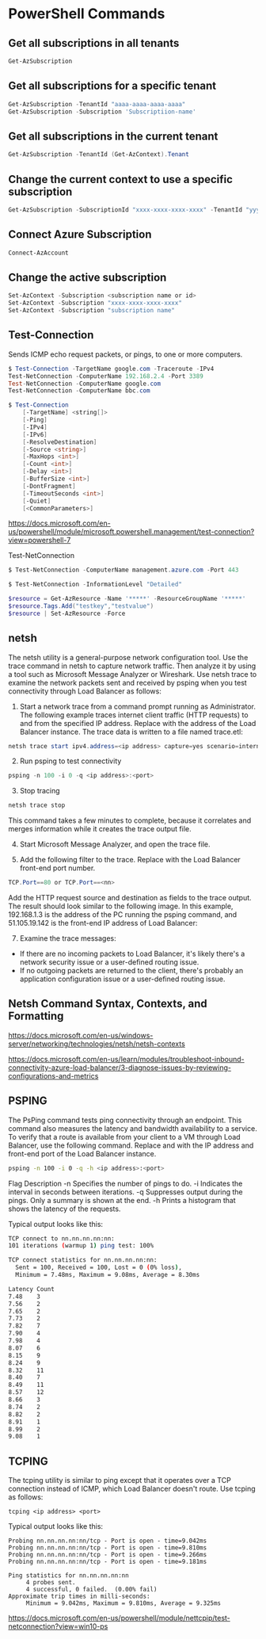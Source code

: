 # PowerShell Commands

## Get all subscriptions in all tenants
```PowerShell
Get-AzSubscription
```

## Get all subscriptions for a specific tenant
```PowerShell
Get-AzSubscription -TenantId "aaaa-aaaa-aaaa-aaaa"
Get-AzSubscription -Subscription 'Subscriptiion-name'
```

## Get all subscriptions in the current tenant
```PowerShell
Get-AzSubscription -TenantId (Get-AzContext).Tenant
```

## Change the current context to use a specific subscription
```PowerShell
Get-AzSubscription -SubscriptionId "xxxx-xxxx-xxxx-xxxx" -TenantId "yyyy-yyyy-yyyy-yyyy" | Set-AzContext
```



## Connect Azure Subscription
```PowerShell
Connect-AzAccount
```

## Change the active subscription
```PowerShell
Set-AzContext -Subscription <subscription name or id>
Set-AzContext -Subscription "xxxx-xxxx-xxxx-xxxx"
Set-AzContext -Subscription "subscription name"
```

## Test-Connection
Sends ICMP echo request packets, or pings, to one or more computers. 
```PowerShell
$ Test-Connection -TargetName google.com -Traceroute -IPv4
Test-NetConnection -ComputerName 192.168.2.4 -Port 3389
Test-NetConnection -ComputerName google.com
Test-NetConnection -ComputerName bbc.com

$ Test-Connection
    [-TargetName] <string[]>
    [-Ping]
    [-IPv4]
    [-IPv6]
    [-ResolveDestination]
    [-Source <string>]
    [-MaxHops <int>]
    [-Count <int>]
    [-Delay <int>]
    [-BufferSize <int>]
    [-DontFragment]
    [-TimeoutSeconds <int>]
    [-Quiet]
    [<CommonParameters>]
```

https://docs.microsoft.com/en-us/powershell/module/microsoft.powershell.management/test-connection?view=powershell-7

Test-NetConnection
```PowerShell
$ Test-NetConnection -ComputerName management.azure.com -Port 443
```
```PowerShell
$ Test-NetConnection -InformationLevel "Detailed"
```

```PowerShell
$resource = Get-AzResource -Name '*****' -ResourceGroupName '*****'
$resource.Tags.Add("testkey","testvalue")
$resource | Set-AzResource -Force
```

## netsh

The netsh utility is a general-purpose network configuration tool. Use the trace command in netsh to capture network traffic. Then analyze it by using a tool such as Microsoft Message Analyzer or Wireshark. Use netsh trace to examine the network packets sent and received by psping when you test connectivity through Load Balancer as follows:

1. Start a network trace from a command prompt running as Administrator. The following example traces internet client traffic (HTTP requests) to and from the specified IP address. Replace <ip address> with the address of the Load Balancer instance. The trace data is written to a file named trace.etl:
    
```PowerShell
netsh trace start ipv4.address=<ip address> capture=yes scenario=internetclient tracefile=trace.etl
```
2. Run psping to test connectivity

```PowerShell
psping -n 100 -i 0 -q <ip address>:<port>
```

3. Stop tracing

```PowerShell
netsh trace stop
```
This command takes a few minutes to complete, because it correlates and merges information while it creates the trace output file.

4. Start Microsoft Message Analyzer, and open the trace file.

5. Add the following filter to the trace. Replace <nn> with the Load Balancer front-end port number.

```PowerShell
TCP.Port==80 or TCP.Port==<nn>
```

Add the HTTP request source and destination as fields to the trace output. The result should look similar to the following image. In this example, 192.168.1.3 is the address of the PC running the psping command, and 51.105.19.142 is the front-end IP address of Load Balancer:

7. Examine the trace messages:

* If there are no incoming packets to Load Balancer, it's likely there's a network security issue or a user-defined routing issue.
* If no outgoing packets are returned to the client, there's probably an application configuration issue or a user-defined routing issue.

## Netsh Command Syntax, Contexts, and Formatting

https://docs.microsoft.com/en-us/windows-server/networking/technologies/netsh/netsh-contexts

https://docs.microsoft.com/en-us/learn/modules/troubleshoot-inbound-connectivity-azure-load-balancer/3-diagnose-issues-by-reviewing-configurations-and-metrics

## PSPING

The PsPing command tests ping connectivity through an endpoint. This command also measures the latency and bandwidth availability to a service. To verify that a route is available from your client to a VM through Load Balancer, use the following command. Replace <ip address> and <port> with the IP address and front-end port of the Load Balancer instance.
    
```bash
psping -n 100 -i 0 -q -h <ip address>:<port>
```
Flag	Description
-n	Specifies the number of pings to do.
-i	Indicates the interval in seconds between iterations.
-q	Suppresses output during the pings. Only a summary is shown at the end.
-h	Prints a histogram that shows the latency of the requests.

Typical output looks like this:

```bash
TCP connect to nn.nn.nn.nn:nn:
101 iterations (warmup 1) ping test: 100%

TCP connect statistics for nn.nn.nn.nn:nn:
  Sent = 100, Received = 100, Lost = 0 (0% loss),
  Minimum = 7.48ms, Maximum = 9.08ms, Average = 8.30ms

Latency Count
7.48    3
7.56    2
7.65    2
7.73    2
7.82    7
7.90    4
7.98    4
8.07    6
8.15    9
8.24    9
8.32    11
8.40    7
8.49    11
8.57    12
8.66    3
8.74    2
8.82    2
8.91    1
8.99    2
9.08    1
```
## TCPING

The tcping utility is similar to ping except that it operates over a TCP connection instead of ICMP, which Load Balancer doesn't route. Use tcping as follows:

```CMD
tcping <ip address> <port>
```

Typical output looks like this:

```text
Probing nn.nn.nn.nn:nn/tcp - Port is open - time=9.042ms
Probing nn.nn.nn.nn:nn/tcp - Port is open - time=9.810ms
Probing nn.nn.nn.nn:nn/tcp - Port is open - time=9.266ms
Probing nn.nn.nn.nn:nn/tcp - Port is open - time=9.181ms

Ping statistics for nn.nn.nn.nn:nn
     4 probes sent.
     4 successful, 0 failed.  (0.00% fail)
Approximate trip times in milli-seconds:
     Minimum = 9.042ms, Maximum = 9.810ms, Average = 9.325ms
```

https://docs.microsoft.com/en-us/powershell/module/nettcpip/test-netconnection?view=win10-ps

